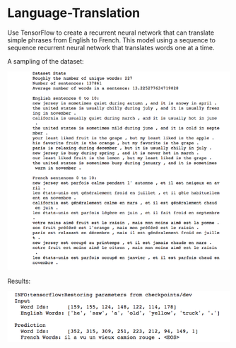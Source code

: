 # Language-Translation
Use TensorFlow to create a recurrent neural network that can translate simple phrases from English to French. This model using a sequence to sequence recurrent neural network that translates words one at a time.

A sampling of the dataset:

![alt text](https://github.com/SrahSrah/Language-Translation/blob/master/Screen%20Shot%202018-01-06%20at%202.09.05%20PM.png)

Results:

![alt text](https://github.com/SrahSrah/Language-Translation/blob/master/Screen%20Shot%202018-01-06%20at%202.11.04%20PM.png)
